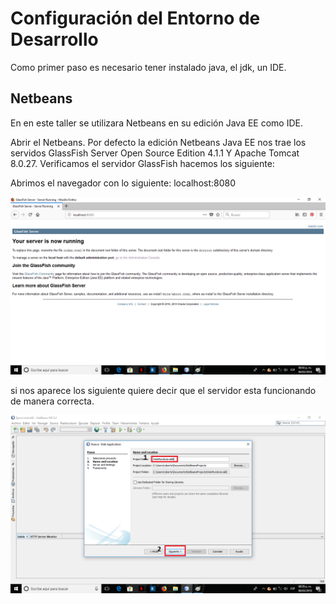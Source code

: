 # Configuración del Entorno de Desarrollo

Como primer paso es necesario tener instalado java, el jdk, un IDE.

## Netbeans

En en este taller se utilizara Netbeans en su edición Java EE como IDE. 

Abrir el Netbeans. Por defecto la edición Netbeans Java EE nos trae los servidos GlassFish Server Open Source Edition 4.1.1
Y Apache Tomcat 8.0.27. Verificamos el servidor GlassFish hacemos los siguiente:

Abrimos el navegador con lo siguiente: localhost:8080

![server](Imagenes/server.png)

si nos aparece los siguiente quiere decir que el servidor esta funcionando de manera correcta.

![1](Imagenes/3.png)

